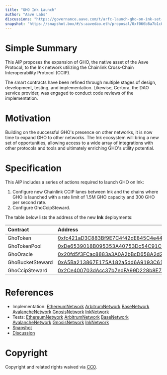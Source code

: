 ```yaml
---
title: "GHO Ink Launch"
author: "Aave Labs"
discussions: "https://governance.aave.com/t/arfc-launch-gho-on-ink-set-aci-as-emissions-manager-for-rewards/22664"
snapshot: "https://snapshot.box/#/s:aavedao.eth/proposal/0xf066b8a7b1c0f3d4edff72a047809e3e1f57578d2335fd769e23561a25efb795"
---
```


# Simple Summary

This AIP proposes the expansion of GHO, the native asset of the Aave Protocol, to the Ink network utilizing the Chainlink Cross-Chain Interoperability Protocol (CCIP).

The smart contracts have been refined through multiple stages of design, development, testing, and implementation. Likewise, Certora, the DAO service provider, was engaged to conduct code reviews of the implementation.

# Motivation

Building on the successful GHO's presence on other networks, it is now time to expand GHO to other networks. The Ink ecosystem will bring a new set of opportunities, allowing access to a wide array of integrations with other protocols and tools and ultimately enriching GHO's utility potential.

# Specification

This AIP includes a series of actions required to launch GHO on Ink:

1. Configure new Chainlink CCIP lanes between Ink and the chains where GHO is launched with a rate limit of 1.5M GHO capacity and 300 GHO per second rate.
2. Configure GhoCcipSteward.

The table below lists the address of the new **Ink** deployments:

| Contract         | Address                                                                                                                          |
| :--------------- | :------------------------------------------------------------------------------------------------------------------------------- |
| GhoToken         | [0xfc421aD3C883Bf9E7C4f42dE845C4e4405799e73](https://explorer.inkonchain.com/address/0xfc421aD3C883Bf9E7C4f42dE845C4e4405799e73) |
| GhoTokenPool     | [0xDe6539018B095353A40753Dc54C91C68c9487D4E](https://explorer.inkonchain.com/address/0xDe6539018B095353A40753Dc54C91C68c9487D4E) |
| GhoOracle        | [0x20fd5f3FCac8883a3A0A2bBcD658A2d2c6EFa6B6](https://explorer.inkonchain.com/address/0x20fd5f3FCac8883a3A0A2bBcD658A2d2c6EFa6B6) |
| GhoBucketSteward | [0xA5Ba213867E175A182a5dd6A9193C6158738105A](https://explorer.inkonchain.com/address/0xA5Ba213867E175A182a5dd6A9193C6158738105A) |
| GhoCcipSteward   | [0x2Ce400703dAcc37b7edFA99D228b8E70a4d3831B](https://explorer.inkonchain.com/address/0x2Ce400703dAcc37b7edFA99D228b8E70a4d3831B) |

# References

- Implementation: [EthereumNetwork](https://github.com/bgd-labs/aave-proposals-v3/blob/main/src/20250814_Multi_GHOInkLaunch/remote-lanes/Ethereum_Ink_AaveV3GHOLane_20250814.sol) [ArbitrumNetwork](https://github.com/bgd-labs/aave-proposals-v3/blob/main/src/20250814_Multi_GHOInkLaunch/remote-lanes/Arbitrum_Ink_AaveV3GHOLane_20250814.sol) [BaseNetwork](https://github.com/bgd-labs/aave-proposals-v3/blob/main/src/20250814_Multi_GHOInkLaunch/remote-lanes/Base_Ink_AaveV3GHOLane_20250814.sol) [AvalancheNetwork](https://github.com/bgd-labs/aave-proposals-v3/blob/main/src/20250814_Multi_GHOInkLaunch/remote-lanes/Avalanche_Ink_AaveV3GHOLane_20250814.sol) [GnosisNetwork](https://github.com/bgd-labs/aave-proposals-v3/blob/main/src/20250814_Multi_GHOInkLaunch/remote-lanes/Gnosis_Ink_AaveV3GHOLane_20250814.sol) [InkNetwork](https://github.com/bgd-labs/aave-proposals-v3/blob/main/src/20250814_Multi_GHOInkLaunch/AaveV3Ink_GHOInkLaunch_20250814.sol)
- Tests: [EthereumNetwork](https://github.com/bgd-labs/aave-proposals-v3/blob/main/src/20250814_Multi_GHOInkLaunch/tests/remote-lanes/Ethereum_Ink_AaveV3GHOLane_20250814.t.sol) [ArbitrumNetwork](https://github.com/bgd-labs/aave-proposals-v3/blob/main/src/20250814_Multi_GHOInkLaunch/tests/remote-lanes/Arbitrum_Ink_AaveV3GHOLane_20250814.t.sol) [BaseNetwork](https://github.com/bgd-labs/aave-proposals-v3/blob/main/src/20250814_Multi_GHOInkLaunch/tests/remote-lanes/Base_Ink_AaveV3GHOLane_20250814.t.sol) [AvalancheNetwork](https://github.com/bgd-labs/aave-proposals-v3/blob/main/src/20250814_Multi_GHOInkLaunch/tests/remote-lanes/Avalanche_Ink_AaveV3GHOLane_20250814.t.sol) [GnosisNetwork](https://github.com/bgd-labs/aave-proposals-v3/blob/main/src/20250814_Multi_GHOInkLaunch/tests/remote-lanes/Gnosis_Ink_AaveV3GHOLane_20250814.t.sol) [InkNetwork](https://github.com/bgd-labs/aave-proposals-v3/blob/main/src/20250814_Multi_GHOInkLaunch/tests/AaveV3Ink_GHOInkLaunch_20250814.t.sol)
- [Snapshot](https://snapshot.box/#/s:aavedao.eth/proposal/0xf066b8a7b1c0f3d4edff72a047809e3e1f57578d2335fd769e23561a25efb795)
- [Discussion](https://governance.aave.com/t/arfc-launch-gho-on-ink-set-aci-as-emissions-manager-for-rewards/22664)

# Copyright

Copyright and related rights waived via [CC0](https://creativecommons.org/publicdomain/zero/1.0/).

